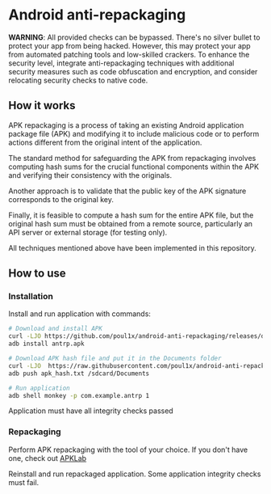 # Android anti-repackaging

**WARNING**: All provided checks can be bypassed. There's no silver bullet to protect your app from being hacked. However, this may protect your app from automated patching tools and low-skilled crackers. To enhance the security level, integrate anti-repackaging techniques with additional security measures such as code obfuscation and encryption, and consider relocating security checks to native code.

## How it works

APK repackaging is a process of taking an existing Android application package file (APK) and modifying it to include malicious code or to perform actions different from the original intent of the application.

The standard method for safeguarding the APK from repackaging involves computing hash sums for the crucial functional components within the APK and verifying their consistency with the originals.

Another approach is to validate that the public key of the APK signature corresponds to the original key.

Finally, it is feasible to compute a hash sum for the entire APK file, but the original hash sum must be obtained from a remote source, particularly an API server or external storage (for testing only).

All techniques mentioned above have been implemented in this repository.

## How to use

### Installation

Install and run application with commands:

```bash
# Download and install APK
curl -LJO https://github.com/poul1x/android-anti-repackaging/releases/download/0.1.0/antrp.apk
adb install antrp.apk

# Download APK hash file and put it in the Documents folder
curl -LJO  https://raw.githubusercontent.com/poul1x/android-anti-repackaging/0.1.0/apk_hash.txt
adb push apk_hash.txt /sdcard/Documents

# Run application
adb shell monkey -p com.example.antrp 1
```

Application must have all integrity checks passed

### Repackaging

Perform APK repackaging with the tool of your choice. If you don't have one, check out [APKLab](https://github.com/APKLab/APKLab)

Reinstall and run repackaged application. Some application integrity checks must fail.
